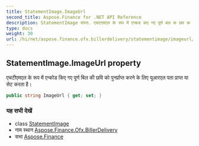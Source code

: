 ```yaml
---
title: StatementImage.ImageUrl
second_title: Aspose.Finance for .NET API Reference
description: StatementImage संपत्त. एचटएमएल के रूप में एन्कड कए गए पूर्ण बल क छव क पुनर्प्रप्त करने के लए यूआरएल पत प्रप्त य सेट करत है
type: docs
weight: 30
url: /hi/net/aspose.finance.ofx.billerdelivery/statementimage/imageurl/
---
```

## StatementImage.ImageUrl property

एचटीएमएल के रूप में एन्कोड किए गए पूर्ण बिल की छवि को पुनर्प्राप्त करने के लिए यूआरएल पता प्राप्त या सेट करता है।

```csharp
public string ImageUrl { get; set; }
```

### यह सभी देखें

* class [StatementImage](../)
* नाम स्थान [Aspose.Finance.Ofx.BillerDelivery](../../statementimage/)
* सभा [Aspose.Finance](../../../)


